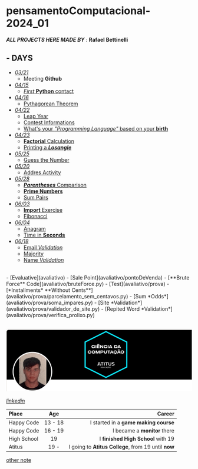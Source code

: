 # pensamentoComputacional-2024_01

***ALL PROJECTS HERE MADE BY*** : **Rafael Bettinelli**

## - DAYS
  - [*03/21*](2024_03_21)
    - Meeting ****Github****
  - [*04/15*](2024_04_15)
    - [*First* **Python** contact](2024_04_15/test.py)
  - [*04/16*](2024_04_16)
    - [Pythagorean Theorem](2024_04_16/pitagoras.py)
  - [*04/22*](2024_04_22)
    - [Leap Year](2024_04_22/anoBissexto.py)
    - [Contest Informations](2024_04_22/censo.py)
    - [What's your *"Programming Language"* based on your **birth**](2024_04_22/mesProgramador.py)
  - [*04/23*](2024_04_23)
    - [**Factorial** Calculation](2024_04_23/fatorial.py)
    - [Printing a ***Losangle***](2024_04_23/losango.py)
  - [*05/25*](2024_04_25)
    - [Guess the Number](2024_04_25/guessTheNumber.py)
  - [*05/20*](2024_05_20)
    - [Addres Activity](2024_05_20/atividadeCEP.py)
  - [*05/28*](2024_05_28)
    - [***Parentheses*** Comparison](2024_05_28/parentheses_RafaelSB.py)
    - [**Prime Numbers**](2024_05_28/primeNumbers_RafaelSB.py)
    - [Sum Pairs](2024_05_28/sumPairs_RafaelSB.py)
  - [*06/03*](2024_06_03)
    - [**Import** Exercise](2024_06_03/importExercise)
    - [Fibonacci](2024_06_03/fibonacci.py)
  - [*06/04*](2024_06_04)
    - [Anagram](2024_06_04/anagrama.py)
    - [Time in **Seconds**](2024_06_04/tempoSeg.py)
  - [*06/18*](2024_06_18)
    - [Email *Validation*](2024_06_18/emailValido.py)
    - [Majority](2024_06_18/maioridade.py)
    - [Name *Validation*](2024_06_18/nomeValido.py)
  <br>
  - [Evaluative](avaliativo)
    - [Sale Point](avaliativo/pontoDeVenda)
    - [**Brute Force** Code](avaliativo/bruteForce.py)
    - [Test](avaliativo/prova)
      - [*Installments* **Without Cents**](avaliativo/prova/parcelamento_sem_centavos.py)
      - [Sum *Odds*](avaliativo/prova/soma_impares.py)
      - [Site *Validation*](avaliativo/prova/validador_de_site.py)
      - [Repited Word *Validation*](avaliativo/prova/verifica_prolixo.py)

<br>
<br>

![alt text](image-2.png)

[*linkedin*](https://www.linkedin.com/in/rafael-bettinelli/)


| Place | Age | Career | 
|:----------|:-------------:|------:| 
| Happy Code | 13 - 18 | I started in a **game making course** |
| Happy Code | 16 - 19 | I became a **monitor** there |
| High School | 19 | I **finished High School** with 19 |
| Atitus | 19 -  | I going to **Atitus College**, from 19 until **now** |

[other note](2024_03_21/notes1.md)